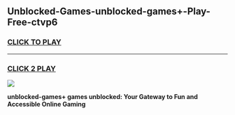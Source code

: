 
## Unblocked-Games-unblocked-games+-Play-Free-ctvp6
<h3>
<a href="https://premium76.site?title=unblocked-games+&ref=15A">CLICK TO PLAY</a></h3>
<hr>

<h3>
<a href="https://premium76.site?title=unblocked-games+&ref=15A">CLICK 2 PLAY</a>
  
</h3>

<a href="https://premium76.site?title=unblocked-games+&ref=15A"><img src="https://clearcache.store/games.png"></a>


**unblocked-games+ games unblocked: Your Gateway to Fun and Accessible Online Gaming**
